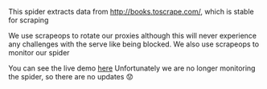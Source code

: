 This spider extracts data from http://books.toscrape.com/, which is stable for scraping

We use scrapeops to rotate our proxies although this will never experience any challenges with the serve like being blocked. We also use scrapeops to monitor our spider

You can see the live demo [here](https://scrapeops.io/app/proxy)
Unfortunately we are no longer monitoring the spider, so there are no updates 😟
